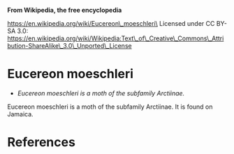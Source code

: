 **From Wikipedia, the free encyclopedia**

https://en.wikipedia.org/wiki/Eucereon\_moeschleri\
Licensed under CC BY-SA 3.0:\
https://en.wikipedia.org/wiki/Wikipedia:Text\_of\_Creative\_Commons\_Attribution-ShareAlike\_3.0\_Unported\_License

Eucereon moeschleri
===================

-   *Eucereon moeschleri is a moth of the subfamily Arctiinae.*

Eucereon moeschleri is a moth of the subfamily Arctiinae. It is found on
Jamaica.

References
==========
